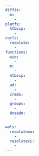 ```yaml
---
diffis:
  m:
    -
platfs:
  htbvip:
    -
curls:
  resolute:
    -
functions:
  win:
    -
  m:
    -
  htbvip:
    -
  ad:
    -
  creds:
    -
  groups:
    -
  dnsadm:
    -

wals:
  resolutewu:
    -
  resolutevi:
    -
---
```

